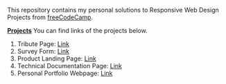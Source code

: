  This repository contains my personal solutions to Responsive Web Design Projects from [freeCodeCamp](https://www.freecodecamp.org/).

[**Projects**](https://www.freecodecamp.org/learn/responsive-web-design/#responsive-web-design-projects)
You can find links of the projects below.
1. Tribute Page: [Link](https://www.freecodecamp.org/learn/responsive-web-design/responsive-web-design-projects/build-a-tribute-page)
2. Survey Form: [Link](https://www.freecodecamp.org/learn/responsive-web-design/responsive-web-design-projects/build-a-survey-form)
3. Product Landing Page: [Link](https://www.freecodecamp.org/learn/responsive-web-design/responsive-web-design-projects/build-a-product-landing-page)
4. Technical Documentation Page: [Link](https://www.freecodecamp.org/learn/responsive-web-design/responsive-web-design-projects/build-a-technical-documentation-page)
5. Personal Portfolio Webpage: [Link](https://www.freecodecamp.org/learn/responsive-web-design/responsive-web-design-projects/build-a-personal-portfolio-webpage)
